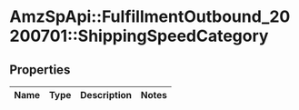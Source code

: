 # AmzSpApi::FulfillmentOutbound_20200701::ShippingSpeedCategory

## Properties
Name | Type | Description | Notes
------------ | ------------- | ------------- | -------------

